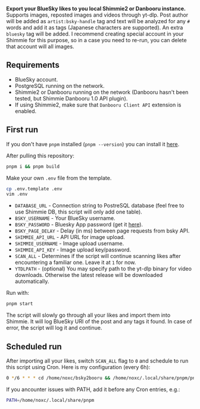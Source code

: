 **Export your BlueSky likes to you local Shimmie2 or Danbooru instance.**
Supports images, reposted images and videos through yt-dlp. Post author will be added as `artist:bsky-handle` tag and text will be analyzed for any `#` words and add it as tags (Japanese characters are supported). An extra `bluesky` tag will be added.
I recommend creating special account in your Shimmie for this purpose, so in a case you need to re-run, you can delete that account will all images.

## Requirements
- BlueSky account.
- PostgreSQL running on the network.
- Shimmie2 or Danbooru running on the network (Danbooru hasn't been tested, but Shimmie Danbooru 1.0 API plugin).
- If using Shimmie2, make sure that `Danbooru Client API` extension is enabled.

## First run
If you don't have `pnpm` installed (`pnpm --version`) you can install it [here](https://pnpm.io/installation).

After pulling this repository:
```sh
pnpm i && pnpm build
```

Make your own `.env` file from the template.
```sh
cp .env.template .env
vim .env
```

- `DATABASE_URL` - Connection string to PostreSQL database (feel free to use Shimmie DB, this script will only add one table).
- `BSKY_USERNAME` - Your BlueSky username.
- `BSKY_PASSWORD` - Bluesky App password (get it [here](https://bsky.app/settings/app-passwords)).
- `BSKY_PAGE_DELAY` - Delay (in ms) between page requests from bsky API.
- `SHIMMIE_API_URL` - API URL for image upload.
- `SHIMMIE_USERNAME` - Image upload username.
- `SHIMMIE_API_KEY` - Image upload key/password.
- `SCAN_ALL` - Determines if the script will continue scanning likes after encountering a familiar one. Leave it at `1` for now.
- `YTDLPATH` - (optional) You may specify path to the yt-dlp binary for video downloads. Otherwise the latest release will be downloaded automatically.

Run with:
```sh
pnpm start
```
The script will slowly go through all your likes and import them into Shimmie. It will log BlueSky URI of the post and any tags it found. In case of error, the script will log it and continue.

## Scheduled run
After importing all your likes, switch `SCAN_ALL` flag to `0` and schedule to run this script using Cron. 
Here is my configuration (every 6h):

```sh
0 */6 * * * cd /home/noxc/bsky2booru && /home/noxc/.local/share/pnpm/pnpm start >> ./crontab.log 2>&1
```

If you ancounter issues with PATH, add it before any Cron entries, e.g.:

```sh
PATH=/home/noxc/.local/share/pnpm
```

